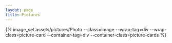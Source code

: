 ```yaml
---
layout: page
title: Pictures
---
```


{% image_set assets/pictures/Photo --class=image --wrap-tag=div --wrap-class=picture-card --container-tag=div --container-class=picture-cards %}
